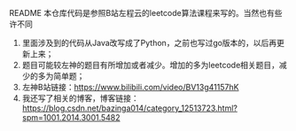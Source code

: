 README
本仓库代码是参照B站左程云的leetcode算法课程来写的。当然也有些许不同
1. 里面涉及到的代码从Java改写成了Python，之前也写过go版本的，以后再更新上来；
2. 题目可能较左神的题目有所增加或者减少。增加的多为leetcode相关题目，减少的多为简单题；
3. 左神B站链接：https://www.bilibili.com/video/BV13g41157hK
4. 我还写了相关的博客，博客链接： https://blog.csdn.net/bazinga014/category_12513723.html?spm=1001.2014.3001.5482